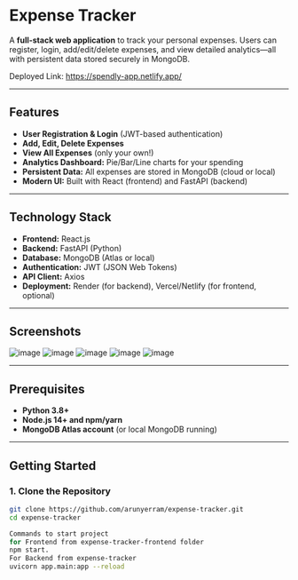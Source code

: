 # Expense Tracker

A **full-stack web application** to track your personal expenses. Users can register, login, add/edit/delete expenses, and view detailed analytics—all with persistent data stored securely in MongoDB.


Deployed Link: https://spendly-app.netlify.app/

---

## Features

- **User Registration & Login** (JWT-based authentication)
- **Add, Edit, Delete Expenses**
- **View All Expenses** (only your own!)
- **Analytics Dashboard:** Pie/Bar/Line charts for your spending
- **Persistent Data:** All expenses are stored in MongoDB (cloud or local)
- **Modern UI:** Built with React (frontend) and FastAPI (backend)

---

## Technology Stack

- **Frontend:** React.js
- **Backend:** FastAPI (Python)
- **Database:** MongoDB (Atlas or local)
- **Authentication:** JWT (JSON Web Tokens)
- **API Client:** Axios
- **Deployment:** Render (for backend), Vercel/Netlify (for frontend, optional)

---

## Screenshots

![image](https://github.com/user-attachments/assets/24d97736-57e4-485b-bb9f-1ae1f57547f4)
![image](https://github.com/user-attachments/assets/009018e8-0da4-445f-8ee4-82f7db436d50)
![image](https://github.com/user-attachments/assets/ca5dca82-8270-4a6c-85b6-4f6dd9dc6073)
![image](https://github.com/user-attachments/assets/4b17d2a1-9d5c-4029-9cc7-de0d08b91ce4)
![image](https://github.com/user-attachments/assets/72975f53-80ca-4175-9196-4bbfe1a7b20c)


---

## Prerequisites

- **Python 3.8+**
- **Node.js 14+ and npm/yarn**
- **MongoDB Atlas account** (or local MongoDB running)

---

## Getting Started

### 1. Clone the Repository

```bash
git clone https://github.com/arunyerram/expense-tracker.git
cd expense-tracker

Commands to start project
for Frontend from expense-tracker-frontend folder 
npm start.
For Backend from expense-tracker
uvicorn app.main:app --reload
